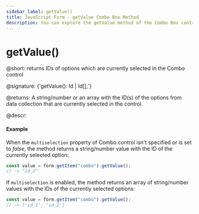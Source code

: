 ```yaml
---
sidebar_label: getValue()
title: JavaScript Form - getValue Combo Box Method 
description: You can explore the getValue method of the Combo Box control of Form in the documentation of the DHTMLX JavaScript UI library. Browse developer guides and API reference, try out code examples and live demos, and download a free 30-day evaluation version of DHTMLX Suite.
---
```


# getValue()

@short: returns IDs of options which are currently selected in the Combo control

@signature: {'getValue(): Id | Id[];'}

@returns:
A string/number or an array with the ID(s) of the options from data collection that are currently selected in the control.

@descr:

#### Example

When the `multiselection` property of Combo control isn't specified or is set to *false*, the method returns a string/number value with the ID of the currently selected option:

~~~js
const value = form.getItem("combo").getValue();
// -> "id_2"
~~~

If `multiselection` is enabled, the method returns an array of string/number values with the IDs of the currently selected options:

~~~js
const value = form.getItem("combo").getValue();
// -> ['id_1', 'id_2']
~~~
